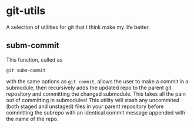 # git-utils

A selection of utilities for git that I think make my life better.

## subm-commit

This function, called as

    git subm-commit

with the same options as `git commit`, allows the user to make a commit in a submodule, then recursively adds the updated repo to the parent git repository and committing the changed submodule. This takes all the pain out of committing in submodules! This utility will stash any uncommited (both staged and unstaged) files in your parent repository before committing the subrepo with an identical commit message appended with the name of the repo.
